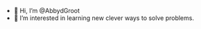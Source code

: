 - 👋 Hi, I’m @AbbydGroot
- 👀 I’m interested in learning new clever ways to solve problems. 

<!---
Mayonnnaise/Mayonnnaise is a ✨ special ✨ repository because its `README.md` (this file) appears on your GitHub profile.
You can click the Preview link to take a look at your changes.
--->
